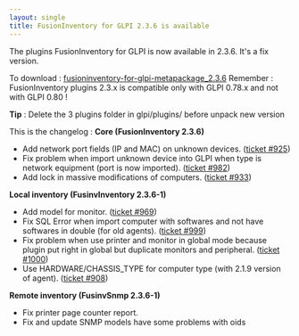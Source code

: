 ```yaml
---
layout: single
title: FusionInventory for GLPI 2.3.6 is available
---
```


The plugins FusionInventory for GLPI is now available in 2.3.6. It's a fix version.

To download : [fusioninventory-for-glpi-metapackage_2.3.6](http://forge.fusioninventory.org/attachments/download/410/fusioninventory-for-glpi-metapackage_2.3.6.tar.gz)
Remember : FusionInventory plugins 2.3.x is compatible only with GLPI 0.78.x and not with GLPI 0.80 !

<strong>Tip</strong> : Delete the 3 plugins folder in glpi/plugins/ before unpack new version

This is the changelog : 
<strong>Core (FusionInventory 2.3.6)</strong>


* Add network port fields (IP and MAC) on unknown devices. ([ticket #925](http://forge.fusioninventory.org/issues/925))
* Fix problem when import unknown device into GLPI when type is network equipment (port is now imported). ([ticket #982](http://forge.fusioninventory.org/issues/982))
* Add lock in massive modifications of computers. ([ticket #933](http://forge.fusioninventory.org/issues/933))




<strong>Local inventory (FusinvInventory 2.3.6-1)</strong>


* Add model for monitor. ([ticket #969](http://forge.fusioninventory.org/issues/969))
* Fix SQL Error when import computer with softwares and not have softwares in double (for old agents). ([ticket #999](http://forge.fusioninventory.org/issues/999))
* Fix problem when use printer and monitor in global mode because plugin put right in global but duplicate monitors and peripheral. ([ticket #1000](http://forge.fusioninventory.org/issues/1000))
* Use HARDWARE/CHASSIS_TYPE for computer type (with 2.1.9 version of agent).  ([ticket #908](http://forge.fusioninventory.org/issues/908))




<strong>Remote inventory (FusinvSnmp 2.3.6-1)</strong>


* Fix printer page counter report.
* Fix and update SNMP models have some problems with oids



